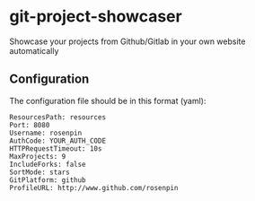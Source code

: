 # git-project-showcaser

Showcase your projects from Github/Gitlab in your own website automatically

## Configuration

The configuration file should be in this format (yaml):
```
ResourcesPath: resources
Port: 8080
Username: rosenpin
AuthCode: YOUR_AUTH_CODE
HTTPRequestTimeout: 10s
MaxProjects: 9
IncludeForks: false
SortMode: stars
GitPlatform: github
ProfileURL: http://www.github.com/rosenpin 
```
